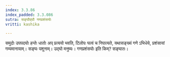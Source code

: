```yaml
---
index: 3.3.86
index_padded: 3.3.086
sutra: सङ्घौद्घौ गणप्रशंसयोः
vritti: kashika

---
```

समुदोः उपपदयोः हन्तेः धातोः अप् प्रत्ययो भवति, टिलोपः घत्वं च निपात्यते, यथासङ्ख्यं गणे ऽभिधेये, प्रशंसायां गम्यमानायाम्। सङ्घः पशूनाम्। उद्घो मनुष्यः। गणप्रशंसयोः इति किम्? सङ्घातः।